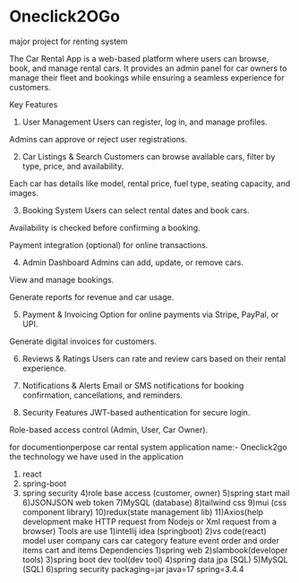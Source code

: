 # Oneclick2OGo
major project for renting system 

The Car Rental App is a web-based platform where users can browse, book, and manage rental cars. It provides an admin panel for car owners to manage their fleet and bookings while ensuring a seamless experience for customers.

Key Features
1. User Management
Users can register, log in, and manage profiles.

Admins can approve or reject user registrations.

2. Car Listings & Search
Customers can browse available cars, filter by type, price, and availability.

Each car has details like model, rental price, fuel type, seating capacity, and images.

3. Booking System
Users can select rental dates and book cars.

Availability is checked before confirming a booking.

Payment integration (optional) for online transactions.

4. Admin Dashboard
Admins can add, update, or remove cars.

View and manage bookings.

Generate reports for revenue and car usage.

5. Payment & Invoicing
Option for online payments via Stripe, PayPal, or UPI.

Generate digital invoices for customers.

6. Reviews & Ratings
Users can rate and review cars based on their rental experience.

7. Notifications & Alerts
Email or SMS notifications for booking confirmation, cancellations, and reminders.

8. Security Features
JWT-based authentication for secure login.

Role-based access control (Admin, User, Car Owner).

for documentionperpose 
car rental system
application name:- Oneclick2go
the technology we have used in the application
1) react
2) spring-boot
3) spring security
4)role base access (customer, owner)
5)spring start mail
6)JSONJSON web token
7)MySQL (database)
8)tailwind css
9)mui (css component library)
10)redux(state management lib)
11)Axios(help development make HTTP request from Nodejs or Xml request from a browser)
Tools are use
1)intellij idea (springboot)
2)vs code(react)
model
user
company
cars
car category
feature
event
order and order items
cart and items
Dependencies
1)spring web
2)slambook(developer tools)
3)spring boot dev tool(dev tool)
4)spring data jpa (SQL)
5)MySQL (SQL)
6)spring security
packaging=jar
java=17
spring=3.4.4
